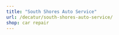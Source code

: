 ```yaml
---
title: "South Shores Auto Service"
url: /decatur/south-shores-auto-service/
shop: car repair
---
```


